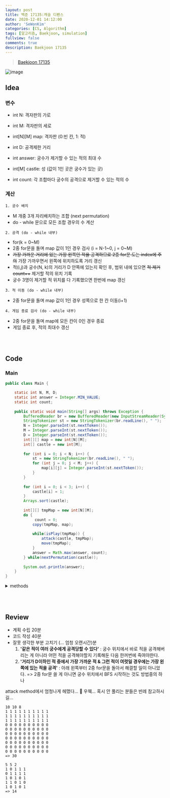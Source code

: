 ```yaml
---
layout: post
title: 백준 17135:캐슬 디펜스
date: 2020-12-01 14:12:00
author: 'SeWonKim'
categories: [CS, Algorithm]
tags: [알고리즘, Baekjoon, simulation]
fullview: false
comments: true
description: Baekjoon 17135
---
```


> [Baekjoon 17135](https://www.acmicpc.net/problem/17135)

![image](https://user-images.githubusercontent.com/30452963/100811406-edcb1d80-347d-11eb-8e7b-bc66aa04cf3c.png)

## Idea

### 변수

- int N: 격자판의 가로
- int M: 격자판의 세로
- int[N][M] map: 격자판 (0:빈 칸, 1: 적)

- int D: 공격제한 거리
- int answer: 궁수가 제거할 수 있는 적의 최대 수

- int[M] castle: 성 (값이 1인 곳은 궁수가 있는 곳)
- int count: 각 조합마다 궁수의 공격으로 제거할 수 있는 적의 수

### 계산

`1. 궁수 배치`
- M 개중 3개 자리배치하는 조합 (next permutation)
- do - while 문으로 모든 조합 경우의 수 계산

`2. 공격 (do - while 내부)`
- for(k = 0~M) 
- 2중 for문을 돌며 map 값이 1인 경우 검사 (i = N-1~0, j = 0~M)
- <del>가장 가까운 거리에 있는 가장 왼쪽인 적을 공격하므로 2중 for문 도는 index에 주의</del> 가장 가까우면서 왼쪽에 위치하도록 거리 갱신
- 적(i,j)과 궁수(N, k)의 거리가 D 안쪽에 있는지 확인 후, 범위 내에 있으면 <del>적 제거 count++</del> 제거할 적의 위치 기록
- 궁수 3명이 제거할 적 위치를 다 기록했으면 한번에 map 갱신

`3. 적 이동 (do - while 내부)`
- 2중 for문을 돌며 map 값이 1인 경우 성쪽으로 한 칸 이동(i+1)

`4. 게임 종료 검사 (do - while 내부)`
- 2중 for문을 돌며 map에 모든 칸이 0인 경우 종료
- 게임 종료 후, 적의 최대수 갱신 


&nbsp;  
&nbsp;

## Code

### Main

```java
public class Main {

    static int N, M, D;   
    static int answer = Integer.MIN_VALUE;
    static int count;
    
    public static void main(String[] args) throws Exception {
        BufferedReader br = new BufferedReader(new InputStreamReader(System.in));
        StringTokenizer st = new StringTokenizer(br.readLine(), " ");
        N = Integer.parseInt(st.nextToken());
        M = Integer.parseInt(st.nextToken());
        D = Integer.parseInt(st.nextToken());
        int[][] map = new int[N][M];
        int[] castle = new int[M];
            
        for (int i = 0; i < N; i++) {
            st = new StringTokenizer(br.readLine(), " ");
            for (int j = 0; j < M; j++) {
                map[i][j] = Integer.parseInt(st.nextToken());
            }
        }
            
        for (int i = 0; i < 3; i++) {
            castle[i] = 1;
        }
        Arrays.sort(castle);
            
        int[][] tmpMap = new int[N][M];
        do {
             count = 0;			
            copy(tmpMap, map);
                
            while(isPlay(tmpMap)) {
                attack(castle, tmpMap);				
                move(tmpMap);
            }
            answer = Math.max(answer, count);
        } while(nextPermutation(castle));
            
        System.out.println(answer);
    }    
}   
```

<details>
    <summary>methods</summary>
    <div markdown="1">

    ```java
        private static void attack(int[] castle, int[][] map) {
            int[][] enemy = new int[3][2];
            for (int i = 0; i < 3; i++) {
                Arrays.fill(enemy[i], -1);
            }
            int enemyIndex = 0;
            
            for (int k = 0; k < M; k++) {
                if(castle[k] == 1) {
                    int minDis = Integer.MAX_VALUE;
                    for (int i = N-1; i >= 0; i--) {
                        for (int j = 0; j < M ; j++) {
                            int dis = getDistanse(i, j, k);
                            if(map[i][j] == 1 &&  dis <= D) {
                                if(dis < minDis 
                                        || (dis == minDis && enemy[enemyIndex][1] > j)) {
                                    enemy[enemyIndex][0] = i; 	
                                    enemy[enemyIndex][1] = j;
                                    minDis = dis;
                                }
                            }
                        }
                    } // end for i
                    enemyIndex++;
                } // end if
            } // end for k
            
            for (int i = 0; i < 3; i++) {
                if(enemy[i][0] != -1 && enemy[i][1] != -1 && map[enemy[i][0]][enemy[i][1]] == 1) {
                    map[enemy[i][0]][enemy[i][1]] = 0;
                    count++;
                }
            }
        }

        private static int getDistanse(int r1, int c1, int c2) {
            return Math.abs(r1 - N) + Math.abs(c1 - c2);
        }

        private static void move(int[][] map) {
            for (int i = 0; i < M; i++) {
                for (int j = N-1; j > 0; j--) {
                    map[j][i] = map[j-1][i];
                }
                map[0][i] = 0;	// 맨 윗줄 0으로 만들기
            }
        }
        
        private static boolean isPlay(int[][] map) {
            for (int i = 0; i < N; i++) {
                for (int j = 0; j < M; j++) {
                    if(map[i][j] == 1)	return true;
                }
            }
            return false;
        }
        
        private static void copy(int[][] tmpMap, int[][] map) {
            for (int i = 0; i < N; i++) {
                for (int j = 0; j < M; j++) {
                    tmpMap[i][j] = map[i][j];
                }
            }
        }

        private static boolean nextPermutation(int[] castle) {
            int i = M-1;
            while(i>0 && castle[i-1] >= castle[i])	--i;
            if(i==0)	return false;
            
            int j = M-1;
            while(castle[i-1] >= castle[j])	--j;
            swap(i-1, j, castle);
            
            int k = M-1;
            while(i<k)	swap(i++, k--, castle);
            return true;
        }

        private static void swap(int i, int j, int[] castle) {
            int tmp = castle[i];
            castle[i] = castle[j];
            castle[j] = tmp;
        }
    ```

</div>
</details>

&nbsp;  
&nbsp;

## Review

- 계획 수립 20분
- 코드 작성 40분
- 잘못 생각한 부분 고치기 (... 엄청 오랜시간)분
    1. **'같은 적이 여러 궁수에게 공격당할 수 있다'** : 궁수 위치에서 바로 적을 공격해버리는 게 아니라 어떤 적을 공격해야할지 기록해둔 다음 한꺼번에 죽여야한다.
    2. **'거리가 D이하인 적 중에서 가장 가까운 적 & 그런 적이 여럿일 경우에는 가장 왼쪽에 있는 적을 공격'** : 아래 왼쪽부터 2중 for문을 돌아서 해결할 일이 아니었다. => 2중 for문 쓸 게 아니면 궁수 위치에서 BFS 시작하는 것도 방법중의 하나

attack method에서 엄청나게 헤맸다... 🤮 우웩...
혹시 안 풀리는 분들은 반례 참고하시길...

```
10 10 8
1 1 1 1 1 1 1 1 1 1
1 1 1 1 1 1 1 1 1 1
1 1 1 1 1 1 1 1 1 1
0 0 0 0 0 0 0 0 0 0
0 0 0 0 0 0 0 0 0 0
0 0 0 0 0 0 0 0 0 0
0 0 0 0 0 0 0 0 0 0
0 0 0 0 0 0 0 0 0 0
0 0 0 0 0 0 0 0 0 0
0 0 0 0 0 0 0 0 0 0
=> 30

5 5 2
1 0 1 1 1
0 1 1 1 1
1 0 1 0 1
1 1 0 1 0
1 0 1 0 1
=> 14
```
&nbsp;  
&nbsp;
